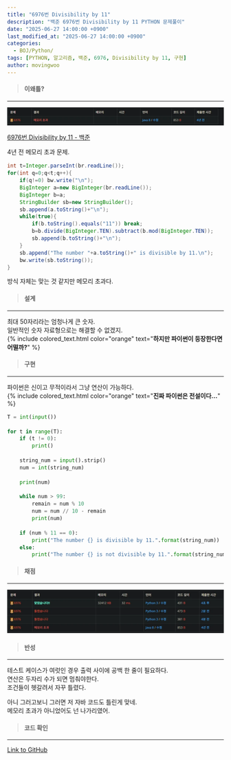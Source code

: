 ```yaml
---
title: "6976번 Divisibility by 11"
description: "백준 6976번 Divisibility by 11 PYTHON 문제풀이"
date: "2025-06-27 14:00:00 +0900"
last_modified_at: "2025-06-27 14:00:00 +0900"
categories: 
  - BOJ/Python/
tags: [PYTHON, 알고리즘, 백준, 6976, Divisibility by 11, 구현]
author: movingwoo
---
```

> #### 이왜틀?  
---  
  
![img01](/assets/images/posts/BOJ/Python/2025-06-27-6976/img01.webp)  
  
[6976번 Divisibility by 11 - 백준](https://www.acmicpc.net/problem/6976)  
  
4년 전 메모리 초과 문제.  
  
```java
int t=Integer.parseInt(br.readLine());
for(int q=0;q<t;q++){
    if(q!=0) bw.write("\n");
    BigInteger a=new BigInteger(br.readLine());
    BigInteger b=a;
    StringBuilder sb=new StringBuilder();
    sb.append(a.toString()+"\n");
    while(true){
        if(b.toString().equals("11")) break;
        b=b.divide(BigInteger.TEN).subtract(b.mod(BigInteger.TEN));
        sb.append(b.toString()+"\n");
    }
    sb.append("The number "+a.toString()+" is divisible by 11.\n");
    bw.write(sb.toString());
}
```
  
방식 자체는 맞는 것 같지만 메모리 초과다.  
  
> #### 설계  
---  
  
최대 50자리라는 엄청나게 큰 숫자.  
일반적인 숫자 자료형으로는 해결할 수 없겠지.  
{% include colored_text.html color="orange" text="**하지만 파이썬이 등장한다면 어떨까?**" %}  
  
> #### 구현  
---  
  
파이썬은 신이고 무적이라서 그냥 연산이 가능하다.  
{% include colored_text.html color="orange" text="**진짜 파이썬은 전설이다...**" %}  
  
```python
T = int(input())

for t in range(T):
    if (t != 0):
        print()

    string_num = input().strip()
    num = int(string_num)

    print(num)

    while num > 99:
        remain = num % 10
        num = num // 10 - remain
        print(num)
        
    if (num % 11 == 0):
        print("The number {} is divisible by 11.".format(string_num))
    else:
        print("The number {} is not divisible by 11.".format(string_num))
```
  
> #### 채점  
---  
  
![img02](/assets/images/posts/BOJ/Python/2025-06-27-6976/img02.webp)    
  
> #### 반성  
---  
  
테스트 케이스가 여럿인 경우 출력 사이에 공백 한 줄이 필요하다.  
연산은 두자리 수가 되면 멈춰야한다.  
조건들이 헷갈려서 자꾸 틀렸다.  
  
아니 그러고보니 그러면 저 자바 코드도 틀린게 맞네.  
메모리 초과가 아니었어도 넌 나가리였어.  
  
> #### 코드 확인   
---  
  
[Link to GitHub](https://raw.githubusercontent.com/movingwoo/movingwoo-snippets/refs/heads/main/BOJ/Python/2025-06-27-6976.py)  
